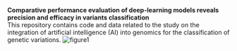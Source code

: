 **Comparative performance evaluation of deep-learning models reveals precision and efficacy in variants classification**  
This repository contains code and data related to the study on the integration of artificial intelligence (AI) into genomics for the classification of genetic variations.
![figure1](https://github.com/shabbas313/esm1b-am/assets/42025557/47b2f3c9-05fe-46c3-bdf0-4c58a6b78b3a)
